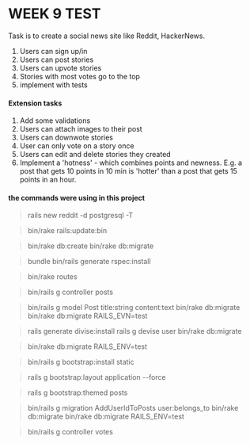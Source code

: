 <h1> WEEK 9 TEST </h4>
<p>Task is to create a social news site like Reddit, HackerNews.</p>

<ol>
<li>Users can sign up/in</li>
<li>Users can post stories</li>
<li>Users can upvote stories</li>
<li>Stories with most votes go to the top</li>
<li>implement with tests </li>
</ol>

<h4>Extension tasks</h4>
<ol>
<li>Add some validations</li>
<li>Users can attach images to their post</li>
<li>Users can downwote stories</li>
<li>User can only vote on a story once</li>
<li>Users can edit and delete stories they created</li>
<li>Implement a 'hotness' - which combines points and newness. E.g. a post that gets 10 points in 10 min is 'hotter' than a post that gets 15 points in an hour.</li>
</ol>

<h4> the commands were using in this project</h4>

>rails new reddit -d postgresql -T

>bin/rake rails:update:bin

>bin/rake db:create
>bin/rake db:migrate

>bundle
>bin/rails generate rspec:install

>bin/rake routes

>bin/rails g controller posts

>bin/rails g model Post title:string content:text
>bin/rake db:migrate
>bin/rake db:migrate RAILS_EVN=test


>rails generate divise:install
>rails g devise user
>bin/rake db:migrate

>bin/rake db:migrate RAILS_ENV=test

>bin/rails g bootstrap:install static

>rails g bootstrap:layout application --force

>rails g bootstrap:themed posts

>bin/rails g migration AddUserIdToPosts user:belongs_to
>bin/rake db:migrate
>bin/rake db:migrate RAILS_ENV=test 

>bin/rails g controller votes

